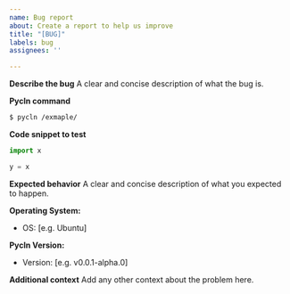 ```yaml
---
name: Bug report
about: Create a report to help us improve
title: "[BUG]"
labels: bug
assignees: ''

---
```


**Describe the bug**
A clear and concise description of what the bug is.

**Pycln command**
```bash
$ pycln /exmaple/
```

**Code snippet to test**
```python
import x

y = x
```

**Expected behavior**
A clear and concise description of what you expected to happen.

**Operating System:**
 - OS: [e.g. Ubuntu]

**Pycln Version:**
- Version: [e.g. v0.0.1-alpha.0]

**Additional context**
Add any other context about the problem here.
